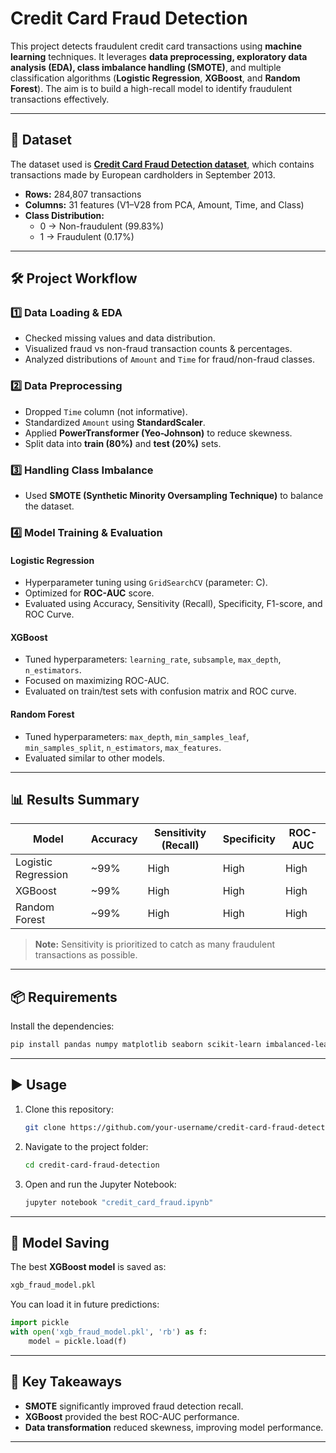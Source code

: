# Credit Card Fraud Detection

This project detects fraudulent credit card transactions using **machine learning** techniques. It leverages **data preprocessing, exploratory data analysis (EDA), class imbalance handling (SMOTE)**, and multiple classification algorithms (**Logistic Regression**, **XGBoost**, and **Random Forest**). The aim is to build a high-recall model to identify fraudulent transactions effectively.

---

## 📂 Dataset

The dataset used is **[Credit Card Fraud Detection dataset](https://www.kaggle.com/mlg-ulb/creditcardfraud)**, which contains transactions made by European cardholders in September 2013.

- **Rows:** 284,807 transactions  
- **Columns:** 31 features (V1–V28 from PCA, Amount, Time, and Class)  
- **Class Distribution:**  
  - 0 → Non-fraudulent (99.83%)  
  - 1 → Fraudulent (0.17%)  

---

## 🛠️ Project Workflow

### 1️⃣ Data Loading & EDA
- Checked missing values and data distribution.
- Visualized fraud vs non-fraud transaction counts & percentages.
- Analyzed distributions of `Amount` and `Time` for fraud/non-fraud classes.

### 2️⃣ Data Preprocessing
- Dropped `Time` column (not informative).
- Standardized `Amount` using **StandardScaler**.
- Applied **PowerTransformer (Yeo-Johnson)** to reduce skewness.
- Split data into **train (80%)** and **test (20%)** sets.

### 3️⃣ Handling Class Imbalance
- Used **SMOTE (Synthetic Minority Oversampling Technique)** to balance the dataset.

### 4️⃣ Model Training & Evaluation
#### **Logistic Regression**
- Hyperparameter tuning using `GridSearchCV` (parameter: C).
- Optimized for **ROC-AUC** score.
- Evaluated using Accuracy, Sensitivity (Recall), Specificity, F1-score, and ROC Curve.

#### **XGBoost**
- Tuned hyperparameters: `learning_rate`, `subsample`, `max_depth`, `n_estimators`.
- Focused on maximizing ROC-AUC.
- Evaluated on train/test sets with confusion matrix and ROC curve.

#### **Random Forest**
- Tuned hyperparameters: `max_depth`, `min_samples_leaf`, `min_samples_split`, `n_estimators`, `max_features`.
- Evaluated similar to other models.

---

## 📊 Results Summary

| Model               | Accuracy | Sensitivity (Recall) | Specificity | ROC-AUC |
|---------------------|----------|----------------------|-------------|---------|
| Logistic Regression | ~99%     | High                 | High        | High    |
| XGBoost             | ~99%     | High                 | High        | High    |
| Random Forest       | ~99%     | High                 | High        | High    |

> **Note:** Sensitivity is prioritized to catch as many fraudulent transactions as possible.

---

## 📦 Requirements

Install the dependencies:

```bash
pip install pandas numpy matplotlib seaborn scikit-learn imbalanced-learn xgboost
```

---

## ▶️ Usage

1. Clone this repository:
   ```bash
   git clone https://github.com/your-username/credit-card-fraud-detection.git
   ```
2. Navigate to the project folder:
   ```bash
   cd credit-card-fraud-detection
   ```
3. Open and run the Jupyter Notebook:
   ```bash
   jupyter notebook "credit_card_fraud.ipynb"
   ```

---

## 💾 Model Saving
The best **XGBoost model** is saved as:
```bash
xgb_fraud_model.pkl
```
You can load it in future predictions:
```python
import pickle
with open('xgb_fraud_model.pkl', 'rb') as f:
    model = pickle.load(f)
```

---

## 📌 Key Takeaways
- **SMOTE** significantly improved fraud detection recall.
- **XGBoost** provided the best ROC-AUC performance.
- **Data transformation** reduced skewness, improving model performance.

---


